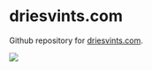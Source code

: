 # driesvints.com

Github repository for [driesvints.com](http://driesvints.com).

![](https://www.codeship.io/projects/6019aad0-843f-0131-9cef-2abc67d1dc88/status)
